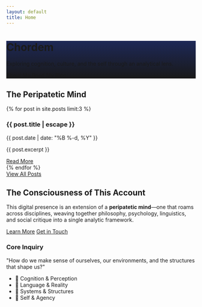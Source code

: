 ```yaml
---
layout: default
title: Home
---
```


<div class="bg-dark text-secondary px-4 py-5 text-center" style="background-image: linear-gradient(180deg, rgba(5, 17, 69, 0.9), rgba(0, 0, 0, 0.9)); background-size: cover;">
  <div class="py-5">
    <h1 class="display-5 fw-bold text-white">Chordem</h1>
    <div class="col-lg-6 mx-auto">
      <p class="fs-5 mb-4 text-white">Exploring cognition, culture, and the self through an analytical lens.</p>
      <div class="d-grid gap-2 d-sm-flex justify-content-sm-center">
        <a href="{{ '/about' | relative_url }}" class="btn btn-outline-light btn-lg px-4 me-sm-3 fw-bold">About Me</a>
        <a href="{{ '/blog' | relative_url }}" class="btn btn-outline-light btn-lg px-4">Read My Blog</a>
      </div>
    </div>
  </div>
</div>

<div class="container px-4 py-5" id="featured-posts">
  <h2 class="pb-2 border-bottom">The Peripatetic Mind</h2>

  <div class="row g-4 py-5 row-cols-1 row-cols-lg-3">
    {% for post in site.posts limit:3 %}
    <div class="col">
      <div class="card h-100 shadow-sm">
        <div class="card-body">
          <h3 class="card-title h5">{{ post.title | escape }}</h3>
          <p class="card-text text-muted small">{{ post.date | date: "%B %-d, %Y" }}</p>
          <p class="card-text">{{ post.excerpt }}</p>
          <a href="{{ post.url | relative_url }}" class="btn btn-primary">Read More</a>
        </div>
      </div>
    </div>
    {% endfor %}
  </div>

  <div class="text-center mt-4">
    <a href="{{ '/blog' | relative_url }}" class="btn btn-lg btn-outline-primary">View All Posts</a>
  </div>
</div>

<div class="bg-light">
  <div class="container px-4 py-5">
    <div class="row align-items-center g-5 py-5">
      <div class="col-lg-6">
        <h2 class="fw-bold lh-1 mb-3">The Consciousness of This Account</h2>
        <p class="lead">This digital presence is an extension of a <strong>peripatetic mind</strong>—one that roams across disciplines, weaving together philosophy, psychology, linguistics, and social critique into a single analytic framework.</p>
        <div class="d-grid gap-2 d-md-flex justify-content-md-start">
          <a href="{{ '/about' | relative_url }}" class="btn btn-primary btn-lg px-4 me-md-2">Learn More</a>
          <a href="{{ '/contact' | relative_url }}" class="btn btn-outline-secondary btn-lg px-4">Get in Touch</a>
        </div>
      </div>
      <div class="col-lg-6">
        <div class="p-5 bg-dark bg-gradient rounded-3 text-white">
          <h3>Core Inquiry</h3>
          <p class="fs-5 mt-3">"How do we make sense of ourselves, our environments, and the structures that shape us?"</p>
          <ul class="list-unstyled mt-4">
            <li class="mb-2">🔹 Cognition & Perception</li>
            <li class="mb-2">🔹 Language & Reality</li>
            <li class="mb-2">🔹 Systems & Structures</li>
            <li class="mb-2">🔹 Self & Agency</li>
          </ul>
        </div>
      </div>
    </div>
  </div>
</div> 